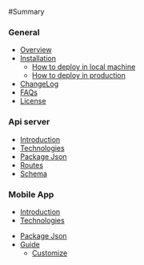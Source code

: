#Summary


###  **General**
* [Overview](README.md)
* [Installation](installation.md)
  * [How to deploy in local machine](Local.md)
  * [How to deploy in production](Production.md)
* [ChangeLog](Changelog.md)
* [FAQs](Faqs.md)
* [License](License.md)

###  **Api server**

* [Introduction](./apiServer/README.md)
* [Technologies](./apiServer/technology.md)
* [Package Json](./apiServer/package.md)
* [Routes](./apiServer/route.md)
* [Schema](./apiServer/schema.md)


###  **Mobile App**

* [Introduction](/mobileApp/README.md)
* [Technologies](./mobileApp/technologies.md)
<!-- * [FolderStructure](./mobileApp/folderStructure.md) -->
* [Package Json](./mobileApp/packages.md)
* [Guide](./mobileApp/guide.md)
  * [Customize](./mobileApp/guide/customize.md)










  
<!-- * [Components](./mobileApp/riderApp/intro.md)
* [Reducers](./mobileApp/riderApp/reducer.md)
* [Actions](./mobileApp/riderApp/action.md) -->
